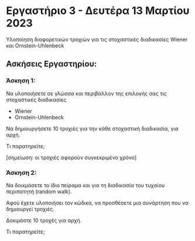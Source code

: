 # Εργαστήριο 3 - Δευτέρα 13 Μαρτίου 2023

Υλοποίηση διαφορετικών τροχιών για τις στοχαστικές διαδικασίες Wiener και Ornstein-Uhlenbeck

## Ασκήσεις Εργαστηρίου:

### Άσκηση 1:

Να υλοποιήσετε σε γλώσσα και περιβάλλον της επιλογής σας τις στοχαστικές διαδικασίες

- Wiener
- Ornstein-Uhlenbeck

Να δημιουργήσετε 10 τροχιές για την κάθε στοχαστική διαδικασία, για αρχή.

Τι παρατηρείτε;

[σημείωση: οι τροχιές αφορούν συγκεκριμένο χρόνο]

### Άσκηση 2:

Να δοικμάσετε το ίδιο πείραμα και για τη διαδικασία του τυχαίου περιπατητή (random walk).

Αφού έχετε υλοποιήσει τον κώδικα, να προσθέσετε μια συνάρτηση που να δημιουργεί τροχιές.

Δοκιμάστε 10 τροχές για αρχή.

Τι παρατηρείτε;
